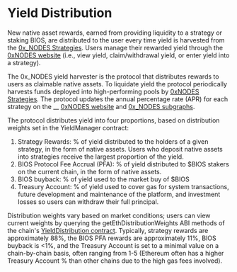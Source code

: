 # Yield Distribution

New native asset rewards, earned from providing liquidity to a strategy or staking BIOS, are distributed to the user every time yield is harvested from the [0x\_NODES Strategies](native-strategies.md). Users manage their rewarded yield through the [0xNODES website](https://system11.0xnodes.io) (i.e., view yield, claim/withdrawal yield, or enter yield into a strategy).

The 0x\_NODES yield harvester is the protocol that distributes rewards to users as claimable native assets. To liquidate yield the protocol periodically harvests funds deployed into high-performing pools by [0xNODES Strategies](native-strategies.md)_._ The protocol updates the annual percentage rate (APR) for each strategy on the __ [0xNODES website](https://system11.0xnodes.io) and [0x\_NODES subgraphs](../subgraphs/0xnodes-subgraphs.md).

The protocol distributes yield into four proportions, based on distribution weights set in the YieldManager contract:

1. Strategy Rewards: % of yield distributed to the holders of a given strategy, in the form of native assets. Users who deposit native assets into strategies receive the largest proportion of the yield.
2. BIOS Protocol Fee Accrual (PFA): % of yield distributed to $BIOS stakers on the current chain, in the form of native assets.
3. BIOS buyback: % of yield used to the market buy of $BIOS&#x20;
4. Treasury Account: % of yield used to cover gas for system transactions, future development and maintenance of the platform, and investment losses so users can withdraw their full principal.

Distribution weights vary based on market conditions; users can view current weights by querying the getEthDistributionWeights ABI methods of the chain's [YieldDistribution contract](../contracts/other-contracts.md). Typically, strategy rewards are approximately 88%, the BIOS PFA rewards are approximately 11%, BIOS buyback is <1%, and the Treasury Account is set to a minimal value on a chain-by-chain basis, often ranging from 1-5 (Ethereum often has a higher Treasury Account % than other chains due to the high gas fees involved).
